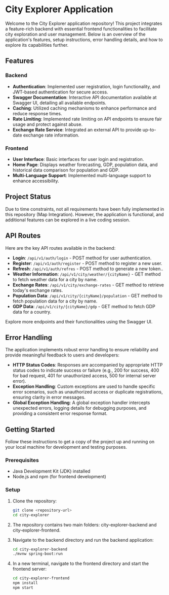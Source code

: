 # City Explorer Application

Welcome to the City Explorer application repository! This project integrates a feature-rich backend with essential frontend functionalities to facilitate city exploration and user management. Below is an overview of the application's features, setup instructions, error handling details, and how to explore its capabilities further.

## Features

### Backend
- **Authentication**: Implemented user registration, login functionality, and JWT-based authentication for secure access.
- **Swagger Documentation**: Interactive API documentation available at Swagger UI, detailing all available endpoints.
- **Caching**: Utilized caching mechanisms to enhance performance and reduce response times.
- **Rate Limiting**: Implemented rate limiting on API endpoints to ensure fair usage and protect against abuse.
- **Exchange Rate Service**: Integrated an external API to provide up-to-date exchange rate information.

### Frontend
- **User Interface**: Basic interfaces for user login and registration.
- **Home Page**: Displays weather forecasting, GDP, population data, and historical data comparison for population and GDP.
- **Multi-Language Support**: Implemented multi-language support to enhance accessibility.

## Project Status

Due to time constraints, not all requirements have been fully implemented in this repository (Map Integration). However, the application is functional, and additional features can be explored in a live coding session.

## API Routes

Here are the key API routes available in the backend:

- **Login**: `/api/v1/auth/login` - POST method for user authentication.
- **Register**: `/api/v1/auth/register` - POST method to register a new user.
- **Refresh**: `/api/v1/auth/refres` - POST method to generate a new token..
- **Weather Information**: `/api/v1/city/weather/{cityName}` - GET method to fetch weather data for a city by name.
- **Exchange Rates**: `/api/v1/city/exchange-rates` - GET method to retrieve today's exchange rates.
- **Population Data**: `/api/v1/city/{cityName}/population` - GET method to fetch population data for a city by name.
- **GDP Data**: `/api/v1/city/{cityName}/gdp` - GET method to fetch GDP data for a country.

Explore more endpoints and their functionalities using the Swagger UI.

## Error Handling

The application implements robust error handling to ensure reliability and provide meaningful feedback to users and developers:

- **HTTP Status Codes**: Responses are accompanied by appropriate HTTP status codes to indicate success or failure (e.g., 200 for success, 400 for bad request, 401 for unauthorized access, 500 for internal server error).
- **Exception Handling**: Custom exceptions are used to handle specific error scenarios, such as unauthorized access or duplicate registrations, ensuring clarity in error messages.
- **Global Exception Handling**: A global exception handler intercepts unexpected errors, logging details for debugging purposes, and providing a consistent error response format.

## Getting Started

Follow these instructions to get a copy of the project up and running on your local machine for development and testing purposes.

### Prerequisites

- Java Development Kit (JDK) installed
- Node.js and npm (for frontend development)

### Setup

1. Clone the repository:

   ```bash
   git clone <repository-url>
   cd city-explorer
   
2. The repository contains two main folders: city-explorer-backend and city-explorer-frontend.

3. Navigate to the backend directory and run the backend application:
   
   ```bash
   cd city-explorer-backend
   ./mvnw spring-boot:run

5. In a new terminal, navigate to the frontend directory and start the frontend server:
   
   ```bash
   cd city-explorer-frontend
   npm install
   npm start
